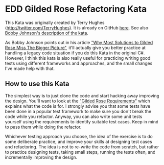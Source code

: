# EDD Gilded Rose Refactoring Kata

This Kata was originally created by Terry Hughes (http://twitter.com/TerryHughes). It is already on GitHub [here](https://github.com/NotMyself/GildedRose). See also [Bobby Johnson's description of the kata](http://iamnotmyself.com/2011/02/13/refactor-this-the-gilded-rose-kata/).

As Bobby Johnson points out in his article ["Why Most Solutions to Gilded Rose Miss The Bigger Picture"](http://iamnotmyself.com/2012/12/07/why-most-solutions-to-gilded-rose-miss-the-bigger-picture), it'll actually give you
better practice at handling a legacy code situation if you do this Kata in the original C#. However, I think this kata
is also really useful for practicing writing good tests using different frameworks and approaches, and the small changes I've made help with that.

## How to use this Kata

The simplest way is to just clone the code and start hacking away improving the design. You'll want to look at the ["Gilded Rose Requirements"](https://github.com/Armen99/EDDGildedRose/edit/master/GildedRoseRequirements.txt) which explains what the code is for.
I strongly advise you that some tests have been done in a popular test framework to make sure you don't break the code while you refactor. Anyway, you can also write some unit tests yourself using the requirements to identify suitable test cases.
Keep in mind to pass them while doing the refactor.

Whichever testing approach you choose, the idea of the exercise is to do some deliberate practice, and improve your skills at designing test cases and refactoring. The idea is not to re-write the code from scratch, but rather to practice designing tests, taking small steps, running the tests often, and incrementally improving the design. 
